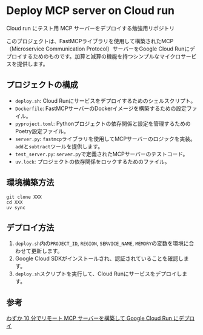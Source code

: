 # Deploy MCP server on Cloud run
Cloud run にテスト用 MCP サーバーをデプロイする勉強用リポジトリ


このプロジェクトは、FastMCPライブラリを使用して構築されたMCP（Microservice Communication Protocol）サーバーをGoogle Cloud Runにデプロイするためのものです。加算と減算の機能を持つシンプルなマイクロサービスを提供します。


## プロジェクトの構成

- `deploy.sh`: Cloud Runにサービスをデプロイするためのシェルスクリプト。
- `Dockerfile`: FastMCPサーバーのDockerイメージを構築するための設定ファイル。
- `pyproject.toml`: Pythonプロジェクトの依存関係と設定を管理するためのPoetry設定ファイル。
- `server.py`: `fastmcp`ライブラリを使用してMCPサーバーのロジックを実装。`add`と`subtract`ツールを提供します。
- `test_server.py`: `server.py`で定義されたMCPサーバーのテストコード。
- `uv.lock`: プロジェクトの依存関係をロックするためのファイル。

## 環境構築方法
```
git clone XXX
cd XXX
uv sync
```

## デプロイ方法

1. `deploy.sh`内の`PROJECT_ID`, `REGION`, `SERVICE_NAME`, `MEMORY`の変数を環境に合わせて更新します。
2. Google Cloud SDKがインストールされ、認証されていることを確認します。
3. `deploy.sh`スクリプトを実行して、Cloud Runにサービスをデプロイします。

## 参考
[わずか 10 分でリモート MCP サーバーを構築して Google Cloud Run にデプロイ](https://cloud.google.com/blog/ja/topics/developers-practitioners/build-and-deploy-a-remote-mcp-server-to-google-cloud-run-in-under-10-minutes)
